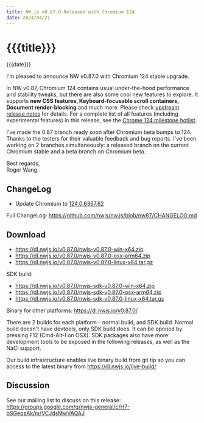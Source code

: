 ```yaml
---
title: NW.js v0.87.0 Released with Chromium 124
date: 2024/04/21
---
```

# {{{title}}}
{{{date}}}

I'm pleased to announce NW v0.87.0 with Chromium 124 stable upgrade.

In NW v0.87, Chromium 124 contains usual under-the-hood performance and stability tweaks, but there are also some cool new features to explore. It supports **new CSS features, Keyboard-focusable scroll containers, Document render-blocking** and much more. Please check [upstream release notes](https://developer.chrome.com/blog/chrome-124-beta/) for details. For a complete list of all features (including experimental features) in this release, see the [Chrome 124 milestone hotlist](https://www.chromestatus.com/features#milestone=124).

I've made the 0.87 branch ready soon after Chromium beta bumps to 124. Thanks to the testers for their valuable feedback and bug reports. I've been working on 2 branches simultaneously: a released branch on the current Chromium stable and a beta branch on Chromium beta.

Best regards,  
Roger Wang

## ChangeLog

- Update Chromium to [124.0.6367.62](https://chromereleases.googleblog.com/2024/04/stable-channel-update-for-desktop_16.html)

Full ChangeLog: https://github.com/nwjs/nw.js/blob/nw87/CHANGELOG.md

## Download 

* https://dl.nwjs.io/v0.87.0/nwjs-v0.87.0-win-x64.zip 
* https://dl.nwjs.io/v0.87.0/nwjs-v0.87.0-osx-arm64.zip 
* https://dl.nwjs.io/v0.87.0/nwjs-v0.87.0-linux-x64.tar.gz 

SDK build: 
* https://dl.nwjs.io/v0.87.0/nwjs-sdk-v0.87.0-win-x64.zip 
* https://dl.nwjs.io/v0.87.0/nwjs-sdk-v0.87.0-osx-arm64.zip 
* https://dl.nwjs.io/v0.87.0/nwjs-sdk-v0.87.0-linux-x64.tar.gz 

Binary for other platforms: https://dl.nwjs.io/v0.87.0/ 

There are 2 builds for each platform - normal build, and SDK build. Normal build doesn't have devtools, only SDK build does. lt can be opened by pressing F12 (Cmd-Alt-I on OSX). SDK packages also have more development tools to be exposed in the following releases, as well as the NaCl support.

Our build infrastructure enables live binary build from git tip so you can access to the latest binary from https://dl.nwjs.io/live-build/ 

## Discussion

See our mailing list to discuss on this release: https://groups.google.com/g/nwjs-general/c/H7-bSGeqzAk/m/VCJdsMwVAQAJ
